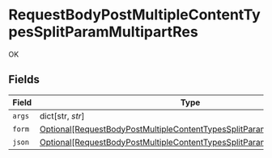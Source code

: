 # RequestBodyPostMultipleContentTypesSplitParamMultipartRes

OK


## Fields

| Field                                                                                                                                                               | Type                                                                                                                                                                | Required                                                                                                                                                            | Description                                                                                                                                                         |
| ------------------------------------------------------------------------------------------------------------------------------------------------------------------- | ------------------------------------------------------------------------------------------------------------------------------------------------------------------- | ------------------------------------------------------------------------------------------------------------------------------------------------------------------- | ------------------------------------------------------------------------------------------------------------------------------------------------------------------- |
| `args`                                                                                                                                                              | dict[str, *str*]                                                                                                                                                    | :heavy_minus_sign:                                                                                                                                                  | N/A                                                                                                                                                                 |
| `form`                                                                                                                                                              | [Optional[RequestBodyPostMultipleContentTypesSplitParamMultipartResForm]](../../models/operations/requestbodypostmultiplecontenttypessplitparammultipartresform.md) | :heavy_minus_sign:                                                                                                                                                  | N/A                                                                                                                                                                 |
| `json`                                                                                                                                                              | [Optional[RequestBodyPostMultipleContentTypesSplitParamMultipartResJSON]](../../models/operations/requestbodypostmultiplecontenttypessplitparammultipartresjson.md) | :heavy_minus_sign:                                                                                                                                                  | N/A                                                                                                                                                                 |